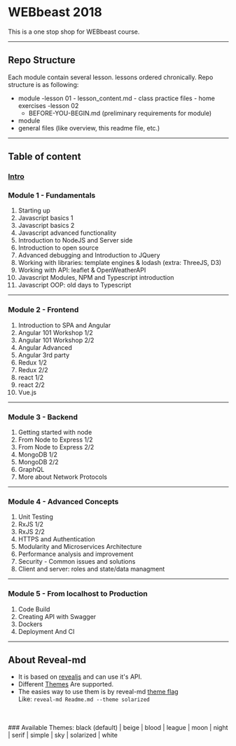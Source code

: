 # WEBbeast 2018
This is a one stop shop for WEBbeast course.

---

## Repo Structure
Each module contain several lesson. lessons ordered chronically.
Repo structure is as following:

- module
    -lesson 01
        - lesson_content.md
        - class practice files
        - home exercises
    -lesson 02
    - BEFORE-YOU-BEGIN.md (preliminary requirements for module)
- module
- general files (like overview, this readme file, etc.)

---

## Table of content

### [Intro]()

### Module 1 - Fundamentals
1. Starting up
2. Javascript basics 1
3. Javascript basics 2
4. Javascript advanced functionality
5. Introduction to NodeJS and Server side
6. Introduction to open source
7. Advanced debugging and Introduction to JQuery
8. Working with libraries: template engines & lodash (extra: ThreeJS, D3)
9. Working with API: leaflet & OpenWeatherAPI
10. Javascript Modules, NPM and Typescript introduction
11. Javascript OOP: old days to Typescript

---

### Module 2 - Frontend
1. Introduction to SPA and Angular
2. Angular 101 Workshop 1/2
3. Angular 101 Workshop 2/2
4. Angular Advanced
5. Angular 3rd party
6. Redux 1/2
7. Redux 2/2
8. react 1/2
9. react 2/2
10. Vue.js

---

### Module 3 - Backend
1. Getting started with node
2. From Node to Express 1/2
3. From Node to Express 2/2
4. MongoDB 1/2
5. MongoDB 2/2
6. GraphQL
7. More about Network Protocols

---

### Module 4 - Advanced Concepts
1. Unit Testing
2. RxJS 1/2
3. RxJS 2/2
4. HTTPS and Authentication
5. Modularity and Microservices Architecture
6. Performance analysis and improvement
7. Security -  Common issues and solutions
8. Client and server: roles and state/data managment

---

### Module 5 - From localhost to Production
1. Code Build
2. Creating API with Swagger
3. Dockers
4. Deployment And CI

---

## About Reveal-md
* It is based on [revealjs](https://github.com/hakimel/reveal.js) and can use it's API.
* Different [Themes](https://github.com/hakimel/reveal.js/tree/master/css/theme) Are supported.
* The easies way to use them is by reveal-md [theme flag](https://github.com/webpro/reveal-md#theme) <br>
Like:
`reveal-md Readme.md --theme solarized`
<br>
<br>
### Available Themes:
black (default) | beige | blood | league | moon | night | serif | simple | sky | solarized | white
